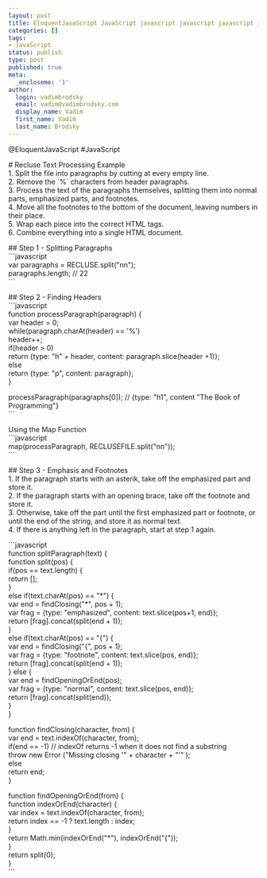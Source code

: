 ```yaml
---
layout: post
title: EloquentJavaScript JavaScript javascript javascript javascript javascript
categories: []
tags:
- JavaScript
status: publish
type: post
published: true
meta:
  _encloseme: '1'
author:
  login: vadimbrodsky
  email: vadim@vadimbrodsky.com
  display_name: Vadim
  first_name: Vadim
  last_name: Brodsky
---
```

<p>@EloquentJavaScript #JavaScript</p>
<p># Recluse Text Processing Example<br />
1. Split the file into paragraphs by cutting at every empty line.<br />
2. Remove the `%` characters from header paragraphs.<br />
3. Process the text of the paragraphs themselves, splitting them into normal parts, emphasized parts, and footnotes.<br />
4. Move all the footnotes to the bottom of the document, leaving numbers in their place.<br />
5. Wrap each piece into the correct HTML tags.<br />
6. Combine everything into a single HTML document.</p>
<p>## Step 1 - Splitting Paragraphs<br />
```javascript<br />
var paragraphs = RECLUSE.split("nn");<br />
paragraphs.length;      // 22<br />
```</p>
<p>## Step 2 - Finding Headers<br />
```javascript<br />
function processParagraph(paragraph) {<br />
    var header = 0;<br />
    while(paragraph.charAt(header) == '%')<br />
        header++;<br />
    if(header &gt; 0)<br />
        return {type: "h" + header, content: paragraph.slice(header +1)};<br />
    else<br />
        return {type: "p", content: paragraph};<br />
}</p>
<p>processParagraph(paragraphs[0]);    //  {type: "h1", content "The Book of Programming"}<br />
```</p>
<p>Using the Map Function<br />
```javascript<br />
map(processParagraph, RECLUSEFILE.split("nn"));<br />
```</p>
<p>## Step 3 - Emphasis and Footnotes<br />
1. If the paragraph starts with an asterik, take off the emphasized part and store it.<br />
2. If the paragraph starts with an opening brace, take off the footnote and store it.<br />
3. Otherwise, take off the part until the first emphasized part or footnote, or until the end of the string, and store it as normal text.<br />
4. If there is anything left in the paragraph, start at step 1 again.</p>
<p>```javascript<br />
function splitParagraph(text) {<br />
    function split(pos) {<br />
        if(pos == text.length) {<br />
            return [];<br />
        }<br />
        else if(text.charAt(pos) == "*") {<br />
            var end = findClosing("*", pos + 1);<br />
            var frag = {type: "emphasized", content: text.slice(pos+1, end)};<br />
            return [frag].concat(split(end + 1));<br />
        }<br />
        else if(text.charAt(pos) == "{") {<br />
            var end = findClosing("{", pos + 1);<br />
            var frag = {type: "footnote", content: text.slice(pos, end)};<br />
            return [frag].concat(split(end + 1));<br />
        } else {<br />
            var end = findOpeningOrEnd(pos);<br />
            var frag = {type: "normal", content: text.slice(pos, end)};<br />
            return [frag].concat(split(end));<br />
        }<br />
    }</p>
<p>    function findClosing(character, from) {<br />
    var end = text.indexOf(character, from);<br />
    if(end == -1)   // indexOf returns -1 when it does not find a substring<br />
        throw new Error ("Missing closing '" + character + "'" );<br />
    else<br />
        return end;<br />
    }</p>
<p>    function findOpeningOrEnd(from) {<br />
    function indexOrEnd(character) {<br />
        var index = text.indexOf(character, from);<br />
        return index == -1 ? text.length : index;<br />
    }<br />
    return Math.min(indexOrEnd("*"), indexOrEnd("{"));<br />
    }<br />
    return split(0);<br />
}<br />
```</p>
